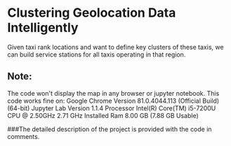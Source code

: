 # Clustering Geolocation Data Intelligently

Given taxi rank locations and want to define key clusters of these taxis, we can build service stations for all taxis operating in that region.

## Note:
The code won't display the map in any browser or jupyter notebook.
This code works fine on:
Google Chrome Version 81.0.4044.113 (Official Build) (64-bit)
Jupyter Lab Version 1.1.4
Processor Intel(R) Core(TM) i5-7200U CPU @ 2.50GHz 2.71 GHz
Installed Ram 8.00 GB (7.88 GB Usable)

###The detailed description of the project is provided with the code in comments.
